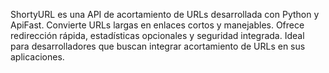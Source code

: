 ShortyURL es una API de acortamiento de URLs desarrollada con Python y ApiFast. Convierte URLs largas en enlaces cortos y manejables. Ofrece redirección rápida, estadísticas opcionales y seguridad integrada. Ideal para desarrolladores que buscan integrar acortamiento de URLs en sus aplicaciones.